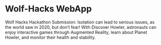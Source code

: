 # Wolf-Hacks WebApp

Wolf Hacks Hackathon Submission: Isolation can lead to serious issues, as the world saw in 2020, but don’t fear! With Discover Howler, astronauts can enjoy interactive games through Augmented Reality, learn about Planet Howler, and monitor their health and stability.

